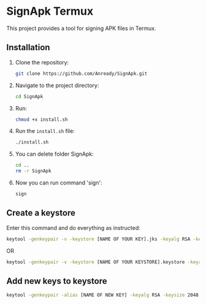 # SignApk Termux

This project provides a tool for signing APK files in Termux.

## Installation

1. Clone the repository:
   ```sh
   git clone https://github.com/Anready/SignApk.git
   ```

2. Navigate to the project directory:
   ```sh
   cd SignApk
   ```

3. Run:
   ```sh
   chmod +x install.sh
   ```

4. Run the `install.sh` file:
   ```sh
   ./install.sh
   ```
5. You can delete folder SignApk:
   ```sh
   cd ..
   rm -r SignApk
   ```
6. Now you can run command 'sign':
   ```sh
   sign
   ```
## Create a keystore 

Enter this command and do everything as instructed:

```sh
keytool -genkeypair -v -keystore [NAME OF YOUR KEY].jks -keyalg RSA -keysize 2048 -validity 10000 -alias [NAME OF YOUR ALIAS]
```

OR

```sh
keytool -genkeypair -v -keystore [NAME OF YOUR KEYSTORE].keystore -keyalg RSA -keysize 2048 -validity 10000 -alias [NAME OF YOUR ALIAS]
```

## Add new keys to keystore

```sh
keytool -genkeypair -alias [NAME OF NEW KEY] -keyalg RSA -keysize 2048  -validity [DAYS OF VALID KEY] -keystore [NAME OF YOUR KEYSTORE].jks
```
